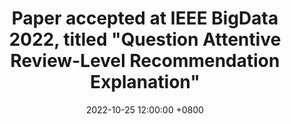 ---
title: Paper accepted at IEEE BigData 2022, titled "Question Attentive Review-Level Recommendation Explanation"
date: 2022-10-25 12:00:00 +0800
---